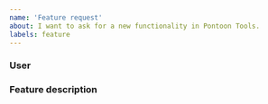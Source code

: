 ```yaml
---
name: 'Feature request'
about: I want to ask for a new functionality in Pontoon Tools.
labels: feature
---
```

### User
<!-- What kind of user you are? Are you a Pontoon user (translator, team manager), developer, or someone else? -->

### Feature description
<!--
In free text, please describe what use case should the new feature enable and why do you think it's beneficial to have it.
How would you expect it to behave? Feel free to describe some example flow - where/what to click, what should happen, etc.
-->
